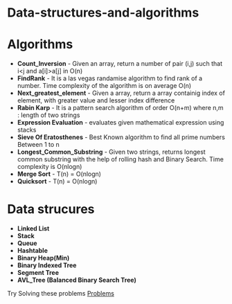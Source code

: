 # Data-structures-and-algorithms


# Algorithms
* **Count_Inversion** - Given an array, return a number of pair (i,j) such that i<j and a[i]>a[j] in O(n)
* **FindRank** - It is a las vegas randamise algorithm to find rank of a number. Time complexity of the algorithm is on
              average O(n) 
* **Next_greatest_element** - Given a array, return a array containig index of element, with greater value and lesser index difference
* **Rabin Karp** - It is a pattern search algorithm of order O(n+m) where n,m : length of two strings
* **Expression Evaluation** - evaluates given mathematical expression using stacks
* **Sieve Of Eratosthenes** - Best Known algorithm to find all prime numbers Between 1 to n 
* **Longest_Common_Substring** - Given two strings, returns longest common substring with the help of rolling hash and Binary Search. Time complexity is O(nlogn)
* **Merge Sort** - T(n) = O(nlogn)
* **Quicksort** -  T(n) = O(nlogn)



# Data strucures
* **Linked List**
* **Stack**
* **Queue**
* **Hashtable**
* **Binary Heap(Min)**
* **Binary Indexed Tree**
* **Segment Tree**
* **AVL_Tree (Balanced Binary Search Tree)**

Try Solving these problems [Problems](https://ronak66.github.io/Data-structures-and-algorithms)
